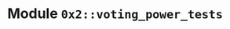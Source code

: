 
<a name="0x2_voting_power_tests"></a>

# Module `0x2::voting_power_tests`





<pre><code></code></pre>
